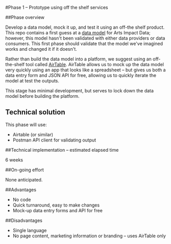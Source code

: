 #Phase 1 – Prototype using off the shelf services

##Phase overview

Develop a data model, mock it up, and test it using an off-the shelf product. This repo contains a first guess at a [data model](mocked-api) for Arts Impact Data; however, this model hasn't been validated with either data providers or data consumers. This first phase should validate that the model we've imagined works and changed it if it doesn't.

Rather than build the data model into a platform, we suggest using an off-the-shelf tool called [AirTable](https://airtable.com/). AirTable allows us to mock up the data model very quickly using an app that looks like a spreadsheet – but gives us both a data entry form and JSON API for free, allowing us to quickly iterate the model at test the outputs.

This stage has minimal development, but serves to lock down the data model before building the platform.

## Technical solution

This phase will use:

* Airtable (or similar)
* Postman API client for validating output

##Technical implementation – estimated elapsed time

6 weeks

##On-going effort

None anticipated.

##Advantages

* No code
* Quick turnaround, easy to make changes
* Mock-up data entry forms and API for free

##Disadvantages

* Single language
* No page content, marketing information or branding – uses AirTable only